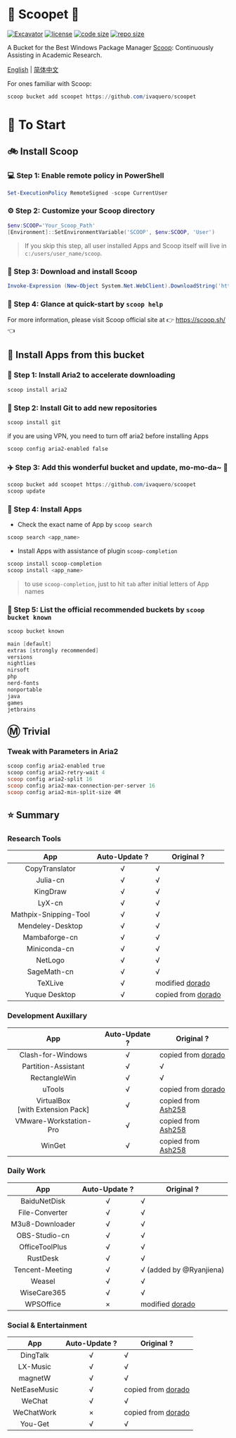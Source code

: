 # 🍨 Scoopet 🍨

[![Excavator](https://github.com/ivaquero/scoopet/actions/workflows/schedule.yml/badge.svg)](https://github.com/ivaquero/scoopet/actions/workflows/schedule.yml)
[![license](https://img.shields.io/github/license/ivaquero/scoopet)](https://github.com/ivaquero/scoopet/blob/master/LICENSE)
[![code size](https://img.shields.io/github/languages/code-size/ivaquero/scoopet.svg)](https://img.shields.io/github/languages/code-size/ivaquero/scoopet.svg)
[![repo size](https://img.shields.io/github/repo-size/ivaquero/scoopet.svg)](https://img.shields.io/github/repo-size/ivaquero/scoopet.svg)

A Bucket for the Best Windows Package Manager [Scoop](https://github.com/lukesampson/scoop): Continuously Assisting in Academic Research.

<p align="left">
<a href="README.md">English</a> |
<a href="README-CN.md">简体中文</a>
</p>

For ones familiar with Scoop:

```powershell
scoop bucket add scoopet https://github.com/ivaquero/scoopet
```

# :running: To Start

## :bike: Install Scoop

### :computer: Step 1: Enable remote policy in PowerShell

```powershell
Set-ExecutionPolicy RemoteSigned -scope CurrentUser
```

### :gear: Step 2: Customize your Scoop directory

```powershell
$env:SCOOP='Your_Scoop_Path'
[Environment]::SetEnvironmentVariable('SCOOP', $env:SCOOP, 'User')
```

> If you skip this step, all user installed Apps and Scoop itself will live in `c:/users/user_name/scoop`.

### :hammer: Step 3: Download and install Scoop

```powershell
Invoke-Expression (New-Object System.Net.WebClient).DownloadString('https://get.scoop.sh')
```

### :book: Step 4: Glance at quick-start by `scoop help`

For more information, please visit Scoop official site at 👉 https://scoop.sh/ 👈

## :car: Install Apps from this bucket

### :train: Step 1: Install Aria2 to accelerate downloading

```powershell
scoop install aria2
```

### :ticket: Step 2: Install Git to add new repositories

```powershell
scoop install git
```

if you are using VPN, you need to turn off aria2 before installing Apps

```powershell
scoop config aria2-enabled false
```

### :airplane: Step 3: Add this wonderful bucket and update, mo-mo-da~ :kiss:

```powershell
scoop bucket add scoopet https://github.com/ivaquero/scoopet
scoop update
```

### :rocket: Step 4: Install Apps

- Check the exact name of App by `scoop search`

```powershell
scoop search <app_name>
```

- Install Apps with assistance of plugin `scoop-completion`

```powershell
scoop install scoop-completion
scoop install <app_name>
```

> to use `scoop-completion`, just to hit `tab` after initial letters of App names

### :100: Step 5: List the official recommended buckets by `scoop bucket known`

```powershell
scoop bucket known

main [default]
extras [strongly recommended]
versions
nightlies
nirsoft
php
nerd-fonts
nonportable
java
games
jetbrains
```

## :m: Trivial

### Tweak with Parameters in Aria2

```powershell
scoop config aria2-enabled true
scoop config aria2-retry-wait 4
scoop config aria2-split 16
scoop config aria2-max-connection-per-server 16
scoop config aria2-min-split-size 4M
```

## :star: Summary

### Research Tools

|          App          | Auto-Update ? | Original ?                                                  |
| :-------------------: | :-----------: | ----------------------------------------------------------- |
|    CopyTranslator     |       √       | √                                                           |
|       Julia-cn        |       √       | √                                                           |
|       KingDraw        |       √       | √                                                           |
|        LyX-cn         |       √       | √                                                           |
| Mathpix-Snipping-Tool |       √       | √                                                           |
|   Mendeley-Desktop    |       √       | √                                                           |
|     Mambaforge-cn     |       √       | √                                                           |
|     Miniconda-cn      |       √       | √                                                           |
|        NetLogo        |       √       | √                                                           |
|      SageMath-cn      |       √       | √                                                           |
|        TeXLive        |       √       | modified [dorado](https://github.com/chawyehsu/dorado) |
|     Yuque Desktop     |       √       | copied from [dorado](https://github.com/chawyehsu/dorado)   |

### Development Auxillary

|                  App                  | Auto-Update ? | Original ?                                                   |
| :-----------------------------------: | :-----------: | ------------------------------------------------------------ |
|           Clash-for-Windows           |       √       | copied from [dorado](https://github.com/chawyehsu/dorado)    |
|          Partition-Assistant          |       √       | √                                                            |
|             RectangleWin              |       √       | √                                                            |
|                uTools                 |       √       | copied from [dorado](https://github.com/chawyehsu/dorado)    |
| VirtualBox <br> [with Extension Pack] |       √       | copied from [Ash258](https://github.com/Ash258/Scoop-Ash258) |
|        VMware-Workstation-Pro         |       √       | copied from [Ash258](https://github.com/Ash258/Scoop-Ash258) |
|                WinGet                 |       √       | copied from [Ash258](https://github.com/Ash258/Scoop-Ash258) |

### Daily Work

|       App       | Auto-Update ? | Original ?                                             |
| :-------------: | :-----------: | ------------------------------------------------------ |
|  BaiduNetDisk   |       √       | √                                                      |
| File-Converter  |       √       | √                                                      |
| M3u8-Downloader |       √       | √                                                      |
|  OBS-Studio-cn  |       √       | √                                                      |
| OfficeToolPlus  |       √       | √                                                      |
|    RustDesk     |       √       | √                                                      |
| Tencent-Meeting |       √       | √ (added by @Ryanjiena)                                |
|     Weasel      |       √       | √                                                      |
|   WiseCare365   |       √       | √                                                      |
|    WPSOffice    |       ×       | modified [dorado](https://github.com/chawyehsu/dorado) |

### Social & Entertainment

|     App      | Auto-Update ? | Original ?                                                |
| :----------: | :-----------: | --------------------------------------------------------- |
|   DingTalk   |       √       | √                                                         |
|   LX-Music   |       √       | √                                                         |
|   magnetW    |       √       | √                                                         |
| NetEaseMusic |       √       | copied from [dorado](https://github.com/chawyehsu/dorado) |
|    WeChat    |       √       | √                                                         |
|  WeChatWork  |       ×       | copied from [dorado](https://github.com/chawyehsu/dorado) |
|   You-Get    |       √       | √                                                         |
